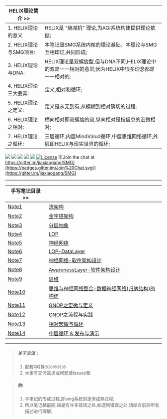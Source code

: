 

| HELIX理论简介 >> |  |
| --- | --- |
| 1. HELIX理论的意义 | HELIX是 "熵减机" 理论,为AGI系统构建提供理论依据; |
| 2. HELIX理论与SMG项目: | 本笔记是SMG系统内核的理论基础，本理论与SMG互相印证,共同形成; |
| 3. HELIX理论与DNA: | HELIX理论呈双螺旋型,但与DNA不同,HELIX理论中的双是一一相对的意思;因为HELIX中很多理念都是一一相对的; |
| 4. HELIX理论三大要素: | 定义,相对和循环; |
| 5. HELIX理论之定义: | 定义是从无到有,从模糊到相对确切的过程; |
| 6. HELIX理论之相对: | 横向相对即双螺旋的双,纵向相对是指信息的宏微相对; |
| 7. HELIX理论之循环: | 三层循环,内层MindValud循环,中层思维网络循环,外层即HELIX与现实世界的循环; |

[![](https://img.shields.io/badge/%20QQGroup-528053635%20-orange.svg)](tencent://message/?uin=283636001&Site=&Menu=yes)
[![](https://img.shields.io/badge/%20QQ-在线交谈%20-orange.svg)](http://wpa.qq.com/msgrd?v=3&uin=283636001&site=qq&menu=yes)
[![](https://img.shields.io/badge/%20QQ-客户端交谈%20-orange.svg)](tencent://message/?uin=283636001&Site=&Menu=yes)
![](https://img.shields.io/badge/%20Wechat-jia2764894%20-orange.svg)
![](https://img.shields.io/badge/%20in-iphone%20-orange.svg)
[![License](https://img.shields.io/badge/license-GPL-blue.svg)](LICENSE)
[![Join the chat at https://gitter.im/jiaxiaogang/SMG](https://badges.gitter.im/Join%20Chat.svg)](https://gitter.im/jiaxiaogang/SMG)

***

| 手写笔记目录 >> |  |
| --- | --- |
| [Note1](手写笔记/Note1.md) | [流架构](手写笔记/Note1.md) |
| [Note2](手写笔记/Note2.md) | [金字塔架构](手写笔记/Note2.md) |
| [Note3](手写笔记/Note3.md) | [分层抽象](手写笔记/Note3.md) |
| [Note4](手写笔记/Note4.md) | [LOP](手写笔记/Note4.md) |
| [Note5](手写笔记/Note5.md) | [神经网络](手写笔记/Note5.md) |
| [Note6](手写笔记/Note6.md) | [LOP-DataLayer](手写笔记/Note6.md) |
| [Note7](手写笔记/Note7.md) | [神经网络-软件架构设计](手写笔记/Note7.md) |
| [Note8](手写笔记/Note8.md) | [AwarenessLayer-软件架构设计](手写笔记/Note8.md) |
| [Note9](手写笔记/Note9.md) | [思维](手写笔记/Note9.md) |
| [Note10](手写笔记/Note10.md) | [思维与神经网络整合-数据神经网络(归纳结构)的构建](手写笔记/Note10.md) |
| [Note11](手写笔记/Note11.md) | [GNOP之宏微与定义](手写笔记/Note11.md) |
| [Note12](手写笔记/Note12.md) | [GNOP之流程与实践](手写笔记/Note12.md) |
| [Note13](手写笔记/Note13.md) | [相对宏微与循环](手写笔记/Note13.md) |
| [Note14](手写笔记/Note14.md) | [中层循环 & 发布与演示](手写笔记/Note14.md) |

***

> ##### 关于交流：
>
> 1. 配套QQ群:`528053635`
> 2. 大家有交流需求或问题请Issues我

> ##### 附:
> 1. 本笔记的形成过程,即smg系统的逐渐成熟过程;
> 2. 所以笔记越前期,越是有许多错误之处,如遇到错误之处,请结合前后所有描述进行理解;
